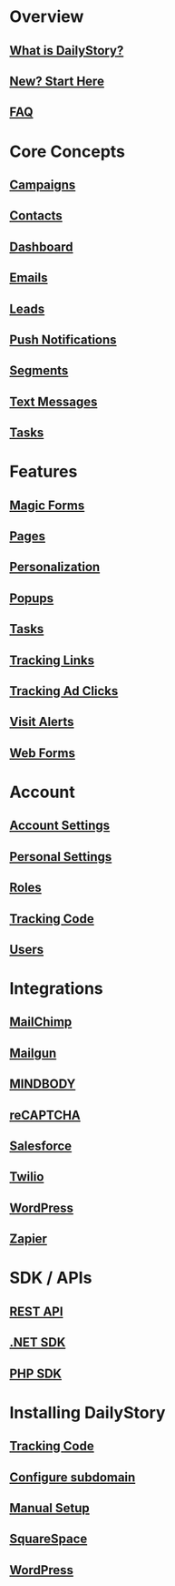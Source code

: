 # Overview
## [What is DailyStory?](/)
## [New? Start Here](/quickstart)
## [FAQ](/faq)

# Core Concepts
## [Campaigns](/campaigns/)
## [Contacts](/contacts/)
## [Dashboard](/dashboard/)
## [Emails](/emails/)
## [Leads](/leads/)
## [Push Notifications](/push-notifications/)
## [Segments](/segments/)
## [Text Messages](/text-messages/)
## [Tasks](/tasks/)

# Features
## [Magic Forms](/acquisition/magic-forms/)
## [Pages](/pages/)
## [Personalization](/personalization/)
## [Popups](/acquisition/popups/)
## [Tasks](/tasks/)
## [Tracking Links](/link-tracking/)
## [Tracking Ad Clicks](/link-tracking/#tracking-ad-clicks)
## [Visit Alerts](/acquisition/triggers/)
## [Web Forms](/acquisition/web-forms/)

# Account
## [Account Settings](/account/settings)
## [Personal Settings](/account/personal-settings)
## [Roles](/account/roles)
## [Tracking Code](/install)
## [Users](/account/users)

# Integrations
## [MailChimp](/integrations/mailchimp)
## [Mailgun](/integrations/mailgun)
## [MINDBODY](/integrations/mindbody)
## [reCAPTCHA](/integrations/recaptcha)
## [Salesforce](/integrations/salesforce)
## [Twilio](/integrations/twilio)
## [WordPress](/integrations/wordpress)
## [Zapier](/integrations/zapier/)

# SDK / APIs
## [REST API](/api/)
## [.NET SDK](/sdk/dotnet)
## [PHP SDK](/sdk/php)

# Installing DailyStory
## [Tracking Code](/install)
## [Configure subdomain](/install/subdomain)
## [Manual Setup](/install/manual)
## [SquareSpace](/install/squarespace)
## [WordPress](/install/wordpress)